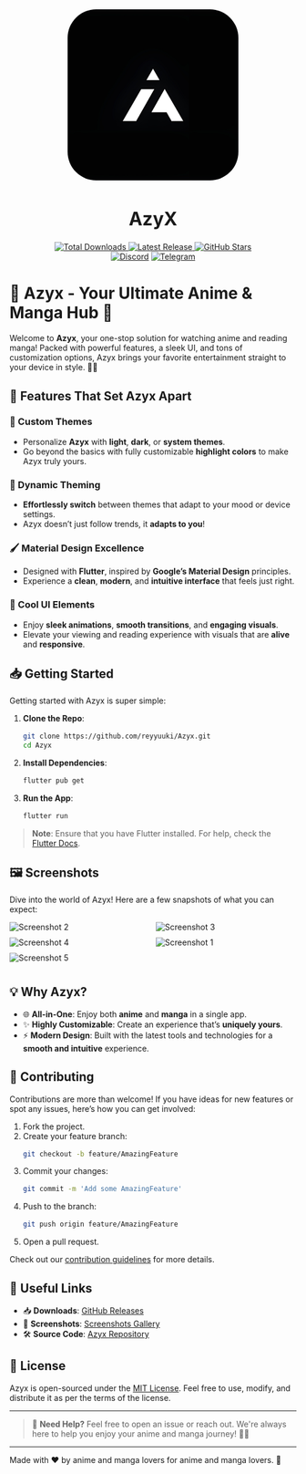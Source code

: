 <div align="center">
    <img src='assets/icon/icon.png' alt='AzyX Icon' style="border-radius: 50px; height: 300px; width: 300px;"/>
    <h1 style="font-size:2rem; font-weight:bold;">AzyX</h1>
  <a href="https://github.com/reyyuuki/Azyx/releases"/>
    <img src="https://img.shields.io/github/downloads/reyyuuki/azyx/total.svg?color=white&labelColor=purple&style=for-the-badge" alt="Total Downloads"/>
  </a>
  <a href="https://github.com/reyyuuki/Azyx/releases/latest">
    <img src="https://img.shields.io/github/v/release/reyyuuki/Azyx?color=white&labelColor=purple&style=for-the-badge" alt="Latest Release"/>
  </a>
  <a href="https://github.com/reyyuuki/Azyx/stargazers">
    <img src="https://img.shields.io/github/stars/reyyuuki/Azyx?color=white&labelColor=purple&style=for-the-badge" alt="GitHub Stars"/>
  </a>
</div>
<div align="center">
   <a href="https://discord.gg/rDwNf4BYfz">
      <img src="https://img.shields.io/badge/Discord-%235865F2.svg?style=for-the-badge&logo=discord&color=white&labelColor=purple&logoColor=white" alt="Discord"/></a>
   
   <a href="https://t.me/Azyxanime">
      <img src="https://img.shields.io/badge/Telegram-2CA5E0?style=for-the-badge&logo=telegram&color=white&labelColor=purple&logoColor=white" alt="Telegram"/></a>
</div>


# 🎉 Azyx - Your Ultimate Anime & Manga Hub 🎉

Welcome to **Azyx**, your one-stop solution for watching anime and reading manga! Packed with powerful features, a sleek UI, and tons of customization options, Azyx brings your favorite entertainment straight to your device in style. 🌟✨

## 🚀 Features That Set Azyx Apart

### 🎨 Custom Themes
- Personalize **Azyx** with **light**, **dark**, or **system themes**.
- Go beyond the basics with fully customizable **highlight colors** to make Azyx truly yours.

### 🌈 Dynamic Theming
- **Effortlessly switch** between themes that adapt to your mood or device settings.
- Azyx doesn’t just follow trends, it **adapts to you**!

### 🖌️ Material Design Excellence
- Designed with **Flutter**, inspired by **Google’s Material Design** principles.
- Experience a **clean**, **modern**, and **intuitive interface** that feels just right.

### 🔄 Cool UI Elements
- Enjoy **sleek animations**, **smooth transitions**, and **engaging visuals**.
- Elevate your viewing and reading experience with visuals that are **alive** and **responsive**.

## 📥 Getting Started

Getting started with Azyx is super simple:

1. **Clone the Repo**:  
    ```bash
    git clone https://github.com/reyyuuki/Azyx.git
    cd Azyx
    ```

2. **Install Dependencies**:  
    ```bash
    flutter pub get
    ```

3. **Run the App**:  
    ```bash
    flutter run
    ```

> **Note**: Ensure that you have Flutter installed. For help, check the [Flutter Docs](https://docs.flutter.dev/get-started).

## 🖼️ Screenshots

Dive into the world of Azyx! Here are a few snapshots of what you can expect:

<div style="display: flex; flex-wrap: wrap; justify-content: space-between;">
  <img src="https://github.com/user-attachments/assets/3d4a99da-b53b-43f7-aeb1-f1df3dae378e" alt="Screenshot 2" style="width: 49%; margin-bottom: 10px;" />
  <img src="https://github.com/user-attachments/assets/52a3b2be-292f-4cf0-b5a8-4f5c7ab427b7" alt="Screenshot 3" style="width: 49%; margin-bottom: 10px;" />
  <img src="https://github.com/user-attachments/assets/7e0b1e99-d58d-4b4d-8a97-5fb2a1974fcc" alt="Screenshot 4" style="width: 49%; margin-bottom: 10px;" />
 <img src="https://github.com/user-attachments/assets/432b7c2b-f290-4ed2-b4b2-ad22ba70055c" alt="Screenshot 1" style="width: 49%; margin-bottom: 10px;" />
  <img src="https://github.com/user-attachments/assets/acb8a7a0-7ace-4097-8220-11880ce8fbf0" alt="Screenshot 5" style="width: 49%; margin-bottom: 10px;" />
</div>

## 💡 Why Azyx?

- 🌐 **All-in-One**: Enjoy both **anime** and **manga** in a single app.
- ✨ **Highly Customizable**: Create an experience that’s **uniquely yours**.
- ⚡ **Modern Design**: Built with the latest tools and technologies for a **smooth and intuitive** experience.

## 🤝 Contributing

Contributions are more than welcome! If you have ideas for new features or spot any issues, here’s how you can get involved:

1. Fork the project.
2. Create your feature branch:
    ```bash
    git checkout -b feature/AmazingFeature
    ```
3. Commit your changes:
    ```bash
    git commit -m 'Add some AmazingFeature'
    ```
4. Push to the branch:
    ```bash
    git push origin feature/AmazingFeature
    ```
5. Open a pull request.

Check out our [contribution guidelines](CONTRIBUTING.md) for more details.

## 🔗 Useful Links

- 📥 **Downloads**: [GitHub Releases](https://github.com/reyyuuki/Azyx/releases)
- 📸 **Screenshots**: [Screenshots Gallery](https://path-to-screenshots)
- 🛠️ **Source Code**: [Azyx Repository](https://github.com/reyyuuki/Azyx)

## 📜 License

Azyx is open-sourced under the [MIT License](LICENSE). Feel free to use, modify, and distribute it as per the terms of the license.

---

> 💬 **Need Help?** Feel free to open an issue or reach out. We're always here to help you enjoy your anime and manga journey! 🚀✨

---

Made with ❤️ by anime and manga lovers for anime and manga lovers. 🌸
